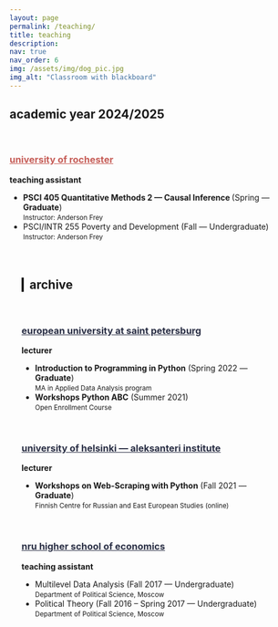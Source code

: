 ```yaml
---
layout: page
permalink: /teaching/
title: teaching
description: 
nav: true
nav_order: 6
img: /assets/img/dog_pic.jpg
img_alt: "Classroom with blackboard"
---
```


<div class="highlight-box">

<h2 class="highlight-title">
academic year 2024/2025
</h2>

<br>

<h3 style="text-decoration: underline; color:#c65d57;">university of rochester</h3>

<p><strong>teaching assistant</strong></p>

<ul>
   <li>
    <strong>PSCI 405 Quantitative Methods 2 — Causal Inference </strong> (Spring — <strong>Graduate</strong>)<br>
    <small>Instructor: Anderson Frey</small>
  </li>
  <li>
    PSCI/INTR 255  Poverty and Development (Fall — Undergraduate)<br>
    <small>Instructor: Anderson Frey</small>
  </li>
</ul>

</div>


<div style="padding: 1.5em; margin-bottom: 2em;">

<h2 style="border-left: 4px solid; padding-left: 10px; font-weight: bold;">
archive
</h2>

<br>

<h3 style="text-decoration: underline; color: #2a2f45;">european university at saint petersburg</h3>
<p><strong>lecturer</strong></p>
<ul>
  <li>
    <strong>Introduction to Programming in Python</strong> (Spring 2022 — <strong>Graduate</strong>)<br>
    <small>MA in Applied Data Analysis program</small>
  </li>
  <li>
    <strong>Workshops Python ABC</strong> (Summer 2021)<br>
    <small>Open Enrollment Course</small>
  </li>
</ul>

<br>

<h3 style="text-decoration: underline; color: #2a2f45;">university of helsinki — aleksanteri institute</h3>
<p><strong>lecturer</strong></p>
<ul>
  <li>
    <strong>Workshops on Web-Scraping with Python</strong> (Fall 2021 — <strong>Graduate</strong>)<br>
    <small>Finnish Centre for Russian and East European Studies (online)</small>
  </li>
</ul>

<br>

<h3 style="text-decoration: underline; color: #2a2f45;">nru higher school of economics</h3>
<p><strong>teaching assistant</strong></p>
<ul>
  <li>
    Multilevel Data Analysis (Fall 2017 — Undergraduate)<br>
    <small>Department of Political Science, Moscow</small>
  </li>
   <li>
    Political Theory (Fall 2016 – Spring 2017 — Undergraduate)<br>
    <small>Department of Political Science, Moscow</small>
  </li>
</ul>

</div>